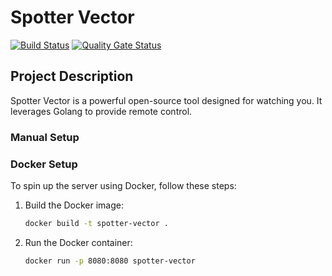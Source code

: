 # Spotter Vector

[![Build Status](https://img.shields.io/travis/OhMyVector/spotter-vector/main.svg?style=flat-square)](https://travis-ci.org/OhMyVector/spotter-vector)
[![Quality Gate Status](https://img.shields.io/sonar/quality_gate/OhMyVector_spotter-vector?server=https%3A%2F%2Fsonarcloud.io&style=flat-square)](https://sonarcloud.io/dashboard?id=OhMyVector_spotter-vector)

## Project Description

Spotter Vector is a powerful open-source tool designed for watching you. It leverages Golang to provide remote control.

### Manual Setup



### Docker Setup

To spin up the server using Docker, follow these steps:

1. Build the Docker image:

    ```bash
    docker build -t spotter-vector .
    ```

2. Run the Docker container:

    ```bash
    docker run -p 8080:8080 spotter-vector
    ```









